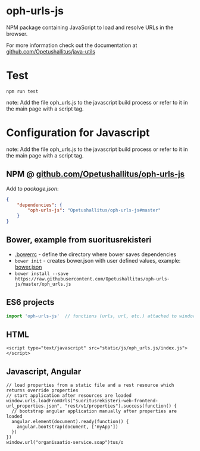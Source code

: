 # oph-urls-js

NPM package containing JavaScript to load and resolve URLs in the browser.

For more information check out the documentation at [github.com/Opetushallitus/java-utils](https://github.com/Opetushallitus/java-utils/tree/master/java-properties)

# Test

`npm run test`

note: Add the file oph_urls.js to the javascript build process or refer to it in the main page with a script tag.

# Configuration for Javascript

note: Add the file oph_urls.js to the javascript build process or refer to it in the main page with a script tag.

## NPM @ [github.com/Opetushallitus/oph-urls-js](https://github.com/Opetushallitus/oph-urls-js)

Add to _package.json_:

```json
{
    "dependencies": {
        "oph-urls-js": "Opetushallitus/oph-urls-js#master"
    }
}
```

## Bower, example from suoritusrekisteri

* [.bowerrc](https://github.com/Opetushallitus/hakurekisteri/blob/master/.bowerrc) - define the directory where bower saves dependencies
* `bower init` - creates bower.json with user defined values, example: [bower.json](https://github.com/Opetushallitus/hakurekisteri/blob/master/bower.json) 
* `bower install --save https://raw.githubusercontent.com/Opetushallitus/oph-urls-js/master/oph_urls.js`

## ES6 projects
```javascript
import 'oph-urls-js'  // functions (urls, url, etc.) attached to window
```

## HTML

    <script type="text/javascript" src="static/js/oph_urls.js/index.js"></script>

## Javascript, Angular

    // load properties from a static file and a rest resource which returns override properties
    // start application after resources are loaded
    window.urls.loadFromUrls("suoritusrekisteri-web-frontend-url_properties.json", "rest/v1/properties").success(function() {
      // bootstrap angular application manually after properties are loaded
      angular.element(document).ready(function() {
        angular.bootstrap(document, ['myApp'])
      })
    })
    window.url("organisaatio-service.soap")tus/o